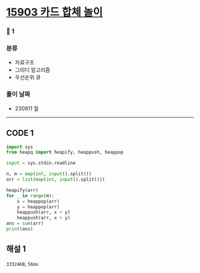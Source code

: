 # [15903 카드 합체 놀이](https://www.acmicpc.net/problem/15903)

### 🥈 1

### 분류

- 자료구조
- 그리디 알고리즘
- 우선순위 큐

### 풀이 날짜

- 230911 월

---

## CODE 1

```python
import sys
from heapq import heapify, heappush, heappop

input = sys.stdin.readline

n, m = map(int, input().split())
arr = list(map(int, input().split()))

heapify(arr)
for _ in range(m):
    x = heappop(arr)
    y = heappop(arr)
    heappush(arr, x + y)
    heappush(arr, x + y)
ans = sum(arr)
print(ans)
```

## 해설 1

`33324KB`, `56ms`
